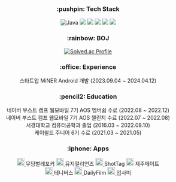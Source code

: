 
<div align=center> 

<h3>:pushpin: Tech Stack</h3>

<img alt="Java" src="https://img.shields.io/badge/Java-007396?style=flat&logo=Java&logoColor=white"> <img src="https://img.shields.io/badge/Kotlin-7F52FF?style=flat&logo=Kotlin&logoColor=white"> <img src="https://img.shields.io/badge/Dart-0175C2?style=flat&logo=Dart&logoColor=white"> <img src="https://img.shields.io/badge/Flutter-02569B?style=flat&logo=Flutter&logoColor=white"> <img src="https://img.shields.io/badge/IntelliJ-000000?style=flat&logo=IntelliJ IDEA&logoColor=white"> <img src="https://img.shields.io/badge/Android-3DDC84?style=flat&logo=Android&logoColor=white">

<h3>:rainbow: BOJ</h3>

[![Solved.ac Profile](http://mazassumnida.wtf/api/v2/generate_badge?boj=djskal3745)](https://solved.ac/djskal3745/)

<h3>:office: Experience</h3>

스타트업 MiNER Android 개발 (2023.09.04 ~ 2024.04.12)

<h3>:pencil2: Education</h3>

네이버 부스트 캠프 웹모바일 7기 AOS 멤버쉽 수료 (2022.08 ~ 2022.12)</br>
네이버 부스트 캠프 웹모바일 7기 AOS 챌린지 수료 (2022.07 ~ 2022.08)</br>
서경대학교 컴퓨터공학과 졸업 (2016.03 ~ 2022.08.10)</br>
케이쉴드 주니어 6기 수료 (2021.03 ~ 2021.05)

<h3>:iphone: Apps</h3>

<a href="https://play.google.com/store/apps/details?id=com.indecoode.ladybug">
  <img src ="https://github.com/user-attachments/assets/c6555b4a-2daa-4e5a-95f5-e8169c5e0183" width="20" height="20">
</a>
무당벌레포커
<a href="https://play.google.com/store/apps/details?id=io.minerinc.musicalians"><img src ="https://github.com/user-attachments/assets/f36ce414-a371-4d57-b268-924ed2ca69d3" width="20" height="20"> </a> 뮤지컬리언즈
<a href="https://play.google.com/store/apps/details?id=io.minerinc.shotag&pli=1"><img src ="https://github.com/user-attachments/assets/90dd1270-572f-40af-9621-cd226b96cb1f" width="20" height="20"> </a> ShotTag
<a href="https://play.google.com/store/apps/details?id=com.indecode.jejumate"><img src ="https://github.com/user-attachments/assets/1388fbba-a0d4-4610-b455-874e808d6254" width="20" height="20"></a> 제주메이트
</br>
<a href="https://play.google.com/store/search?q=%ED%85%8C%EB%8B%88%EB%B2%84%EC%8A%A4&c=apps"><img src ="https://github.com/user-attachments/assets/1b7d60b4-3c30-4199-be0a-19cfa0a73417" width="20" height="20"> </a> 테니버스
<a href="https://play.google.com/store/apps/details?id=com.boostcamp.dailyfilm&hl=ko"><img src ="https://github.com/user-attachments/assets/6231d2c9-cc2c-4b9c-992d-1277c80a398c" width="20" height="20"> </a> DailyFilm
<a href="https://play.google.com/store/search?q=%EC%9E%85%EC%82%AC%EB%AF%B8&c=apps"><img src ="https://github.com/user-attachments/assets/cf5a9eb7-3f40-44d8-a41f-4de72ffe4045" width="20" height="20"> </a> 입사미

</div>
